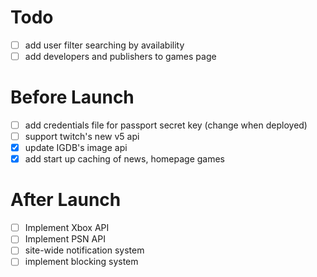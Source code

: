 # Todo
- [ ] add user filter searching by availability
- [ ] add developers and publishers to games page

# Before Launch
- [ ] add credentials file for passport secret key (change when deployed)
- [ ] support twitch's new v5 api
- [X] update IGDB's image api
- [X] add start up caching of news, homepage games

# After Launch
- [ ] Implement Xbox API
- [ ] Implement PSN API
- [ ] site-wide notification system
- [ ] implement blocking system
